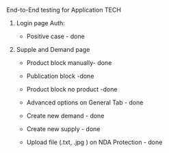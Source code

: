 
End-to-End testing for Application TECH

 1. Login page
   Auth:
    - Positive case - done
    
  
 2. Supple and Demand page 
    
    - Product block manually- done

    - Publication block -done
           
    - Product block no product -done
            
    - Advanced options on General Tab - done

    - Create new demand - done
 
    - Create new supply - done 
 
    - Upload file (.txt, .jpg ) on NDA Protection - done
 
 
